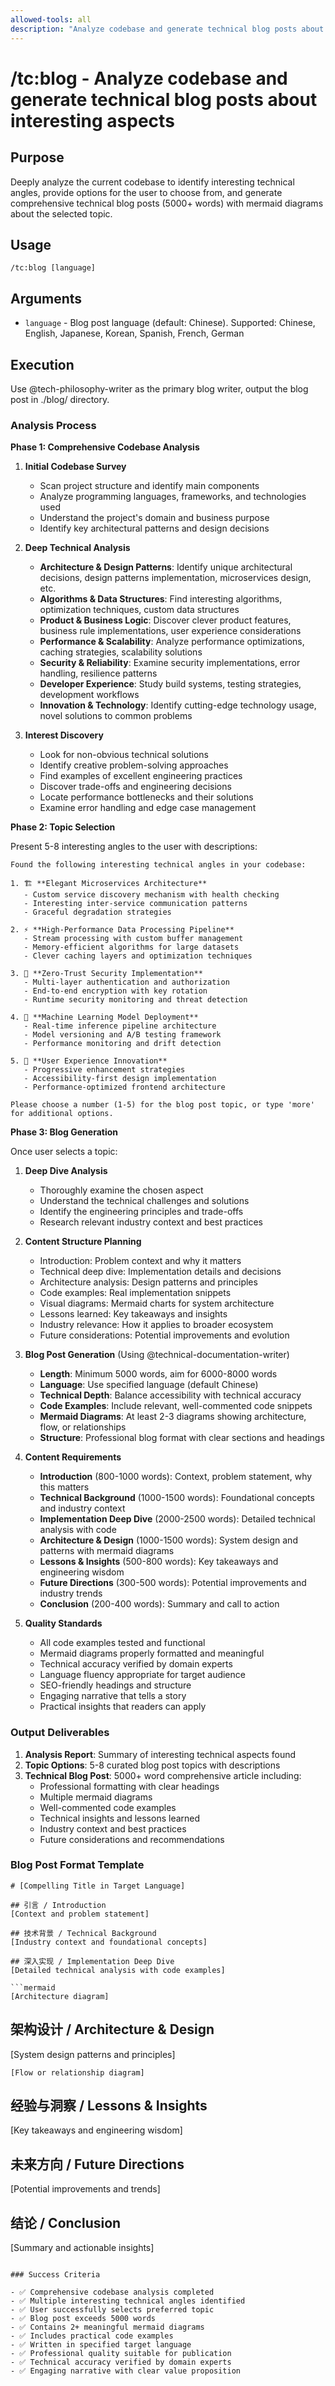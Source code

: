 ```yaml
---
allowed-tools: all
description: "Analyze codebase and generate technical blog posts about interesting aspects"
---
```


# /tc:blog - Analyze codebase and generate technical blog posts about interesting aspects

## Purpose

Deeply analyze the current codebase to identify interesting technical angles, provide options for the user to choose from, and generate comprehensive technical blog posts (5000+ words) with mermaid diagrams about the selected topic.

## Usage

```
/tc:blog [language]
```

## Arguments

- `language` - Blog post language (default: Chinese). Supported: Chinese, English, Japanese, Korean, Spanish, French, German

## Execution

Use @tech-philosophy-writer as the primary blog writer, output the blog post in ./blog/ directory.

### Analysis Process

**Phase 1: Comprehensive Codebase Analysis**

1. **Initial Codebase Survey**
   - Scan project structure and identify main components
   - Analyze programming languages, frameworks, and technologies used
   - Understand the project's domain and business purpose
   - Identify key architectural patterns and design decisions

2. **Deep Technical Analysis**
   - **Architecture & Design Patterns**: Identify unique architectural decisions, design patterns implementation, microservices design, etc.
   - **Algorithms & Data Structures**: Find interesting algorithms, optimization techniques, custom data structures
   - **Product & Business Logic**: Discover clever product features, business rule implementations, user experience considerations
   - **Performance & Scalability**: Analyze performance optimizations, caching strategies, scalability solutions
   - **Security & Reliability**: Examine security implementations, error handling, resilience patterns
   - **Developer Experience**: Study build systems, testing strategies, development workflows
   - **Innovation & Technology**: Identify cutting-edge technology usage, novel solutions to common problems

3. **Interest Discovery**
   - Look for non-obvious technical solutions
   - Identify creative problem-solving approaches
   - Find examples of excellent engineering practices
   - Discover trade-offs and engineering decisions
   - Locate performance bottlenecks and their solutions
   - Examine error handling and edge case management

**Phase 2: Topic Selection**

Present 5-8 interesting angles to the user with descriptions:

```
Found the following interesting technical angles in your codebase:

1. 🏗️ **Elegant Microservices Architecture**
   - Custom service discovery mechanism with health checking
   - Interesting inter-service communication patterns
   - Graceful degradation strategies

2. ⚡ **High-Performance Data Processing Pipeline**
   - Stream processing with custom buffer management
   - Memory-efficient algorithms for large datasets
   - Clever caching layers and optimization techniques

3. 🔐 **Zero-Trust Security Implementation**
   - Multi-layer authentication and authorization
   - End-to-end encryption with key rotation
   - Runtime security monitoring and threat detection

4. 🧠 **Machine Learning Model Deployment**
   - Real-time inference pipeline architecture
   - Model versioning and A/B testing framework
   - Performance monitoring and drift detection

5. 🎨 **User Experience Innovation**
   - Progressive enhancement strategies
   - Accessibility-first design implementation
   - Performance-optimized frontend architecture

Please choose a number (1-5) for the blog post topic, or type 'more' for additional options.
```

**Phase 3: Blog Generation**

Once user selects a topic:

1. **Deep Dive Analysis**
   - Thoroughly examine the chosen aspect
   - Understand the technical challenges and solutions
   - Identify the engineering principles and trade-offs
   - Research relevant industry context and best practices

2. **Content Structure Planning**
   - Introduction: Problem context and why it matters
   - Technical deep dive: Implementation details and decisions
   - Architecture analysis: Design patterns and principles
   - Code examples: Real implementation snippets
   - Visual diagrams: Mermaid charts for system architecture
   - Lessons learned: Key takeaways and insights
   - Industry relevance: How it applies to broader ecosystem
   - Future considerations: Potential improvements and evolution

3. **Blog Post Generation** (Using @technical-documentation-writer)
   - **Length**: Minimum 5000 words, aim for 6000-8000 words
   - **Language**: Use specified language (default Chinese)
   - **Technical Depth**: Balance accessibility with technical accuracy
   - **Code Examples**: Include relevant, well-commented code snippets
   - **Mermaid Diagrams**: At least 2-3 diagrams showing architecture, flow, or relationships
   - **Structure**: Professional blog format with clear sections and headings

4. **Content Requirements**
   - **Introduction** (800-1000 words): Context, problem statement, why this matters
   - **Technical Background** (1000-1500 words): Foundational concepts and industry context
   - **Implementation Deep Dive** (2000-2500 words): Detailed technical analysis with code
   - **Architecture & Design** (1000-1500 words): System design and patterns with mermaid diagrams
   - **Lessons & Insights** (500-800 words): Key takeaways and engineering wisdom
   - **Future Directions** (300-500 words): Potential improvements and industry trends
   - **Conclusion** (200-400 words): Summary and call to action

5. **Quality Standards**
   - All code examples tested and functional
   - Mermaid diagrams properly formatted and meaningful
   - Technical accuracy verified by domain experts
   - Language fluency appropriate for target audience
   - SEO-friendly headings and structure
   - Engaging narrative that tells a story
   - Practical insights that readers can apply

### Output Deliverables

1. **Analysis Report**: Summary of interesting technical aspects found
2. **Topic Options**: 5-8 curated blog post topics with descriptions
3. **Technical Blog Post**: 5000+ word comprehensive article including:
   - Professional formatting with clear headings
   - Multiple mermaid diagrams
   - Well-commented code examples
   - Technical insights and lessons learned
   - Industry context and best practices
   - Future considerations and recommendations

### Blog Post Format Template

```
# [Compelling Title in Target Language]

## 引言 / Introduction
[Context and problem statement]

## 技术背景 / Technical Background
[Industry context and foundational concepts]

## 深入实现 / Implementation Deep Dive
[Detailed technical analysis with code examples]

```mermaid
[Architecture diagram]
```

## 架构设计 / Architecture & Design

[System design patterns and principles]

```mermaid
[Flow or relationship diagram]
```

## 经验与洞察 / Lessons & Insights

[Key takeaways and engineering wisdom]

## 未来方向 / Future Directions

[Potential improvements and trends]

## 结论 / Conclusion

[Summary and actionable insights]

```

### Success Criteria

- ✅ Comprehensive codebase analysis completed
- ✅ Multiple interesting technical angles identified
- ✅ User successfully selects preferred topic
- ✅ Blog post exceeds 5000 words
- ✅ Contains 2+ meaningful mermaid diagrams
- ✅ Includes practical code examples
- ✅ Written in specified target language
- ✅ Professional quality suitable for publication
- ✅ Technical accuracy verified by domain experts
- ✅ Engaging narrative with clear value proposition
